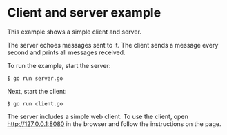 # Client and server example

This example shows a simple client and server.

The server echoes messages sent to it. The client sends a message every second
and prints all messages received.

To run the example, start the server:

	$ go run server.go

Next, start the client:

	$ go run client.go

The server includes a simple web client. To use the client, open
http://127.0.0.1:8080 in the browser and follow the instructions on the page.
